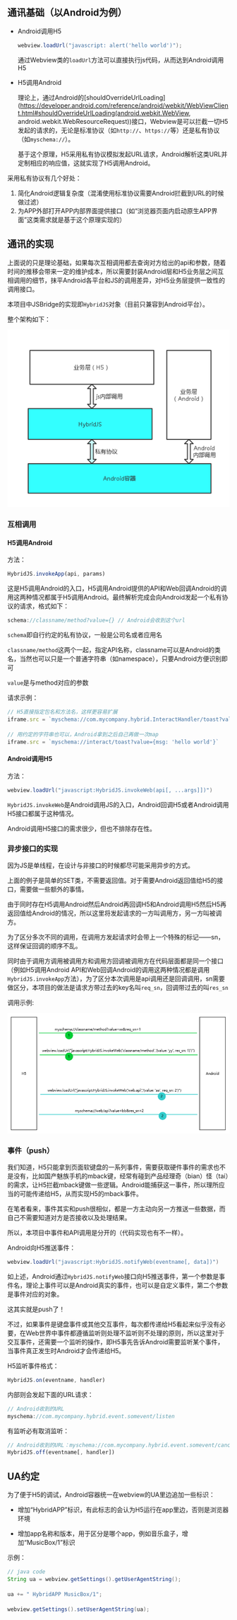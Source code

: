 ## 通讯基础（以Android为例）

- Android调用H5

    ``` java
    webview.loadUrl("javascript: alert('hello world')");
    ```

    通过Webview类的`loadUrl`方法可以直接执行js代码，从而达到Android调用H5

- H5调用Android

    理论上，通过Android的[shouldOverrideUrlLoading](https://developer.android.com/reference/android/webkit/WebViewClient.html#shouldOverrideUrlLoading(android.webkit.WebView, android.webkit.WebResourceRequest))接口，Webview是可以拦截一切H5发起的请求的，无论是标准协议（如`http://`、`https://`等）还是私有协议（如`myschema://`）。

    基于这个原理，H5采用私有协议模拟发起URL请求，Android解析这类URL并定制相应的响应值，这就实现了H5调用Android。


采用私有协议有几个好处：

1. 简化Android逻辑复杂度（混淆使用标准协议需要Android拦截到URL的时候做过滤）
2. 为APP外部打开APP内部界面提供接口（如“浏览器页面内启动原生APP界面”这类需求就是基于这个原理实现的）


## 通讯的实现

上面说的只是理论基础，如果每次互相调用都去查询对方给出的api和参数，随着时间的推移会带来一定的维护成本，所以需要封装Android层和H5业务层之间互相调用的细节，抹平Android各平台和JS的调用差异，对H5业务层提供一致性的调用接口。

本项目中JSBridge的实现即`HybridJS`对象（目前只兼容到Android平台）。

整个架构如下：

![hybrid jsbridge framework](./jsbridge-arch.png)


###  互相调用


#### H5调用Android

方法：

``` js
HybridJS.invokeApp(api, params)
```

这是H5调用Android的入口，H5调用Android提供的API和Web回调Android的调用这两种情况都属于H5调用Android。最终解析完成会向Android发起一个私有协议的请求，格式如下：

``` js
schema://classname/method?value={} // Android会收到这个url
```

`schema`即自行约定的私有协议，一般是公司名或者应用名

`classname/method`这两个一起，指定API名称，classname可以是Android的类名，当然也可以只是一个普通字符串（如namespace），只要Android方便识别即可

`value`是与method对应的参数

请求示例：

``` js
// H5直接指定包名和方法名，这样更容易扩展
iframe.src = `myschema://com.mycompany.hybrid.InteractHandler/toast?value={msg: 'hello world'}`

// 用约定的字符串也可以，Android拿到之后自己再做一次map
iframe.src = `myschema://interact/toast?value={msg: 'hello world'}`
```

#### Android调用H5

方法：

``` java
webview.loadUrl("javascript:HybridJS.invokeWeb(api[, ...args]])")
```

`HybridJS.invokeWeb`是Android调用JS的入口，Android回调H5或者Android调用H5接口都属于这种情况。

Android调用H5接口的需求很少，但也不排除存在性。


### 异步接口的实现

因为JS是单线程，在设计与非接口的时候都尽可能采用异步的方式。

上面的例子是简单的SET类，不需要返回值。对于需要Android返回值给H5的接口，需要做一些额外的事情。

由于同时存在H5调用Android然后Android再回调H5和Android调用H5然后H5再返回值给Android的情况，所以这里将发起请求的一方叫调用方，另一方叫被调方。

为了区分多次不同的调用，在调用方发起请求时会带上一个特殊的标记——sn，这样保证回调的顺序不乱。

同时由于调用方调用被调用方和调用方回调被调用方在代码层面都是同一个接口（例如H5调用Android API和Web回调Android的调用这两种情况都是调用`HybridJS.invokeApp`方法），为了区分本次调用是api调用还是回调调用，sn需要做区分，本项目的做法是请求方带过去的key名叫`req_sn`，回调带过去的叫`res_sn`

调用示例:

![api call sn](./call-sn.png)


### 事件（push）

我们知道，H5只能拿到页面软键盘的一系列事件，需要获取硬件事件的需求也不是没有，比如国产魅族手机的mback键，经常有碰到产品经理奇（bian）怪（tai）的需求，让H5拦截mback键做一些逻辑。Android能捕获这一事件，所以理所应当的可能传递给H5，从而实现H5的mback事件。

在笔者看来，事件其实和push很相似，都是一方主动向另一方推送一些数据，而自己不需要知道对方是否接收以及处理结果。

所以，本项目中事件和API调用是分开的（代码实现也有不一样）。

Android向H5推送事件：

``` java
webview.loadUrl("javascript:HybridJS.notifyWeb(eventname[, data])")
```

如上述，Android通过`HybridJS.notifyWeb`接口向H5推送事件，第一个参数是事件名，理论上事件可以是Android真实的事件，也可以是自定义事件，第二个参数是事件对应的对象。

这其实就是push了！

不过，如果事件是键盘事件或其他交互事件，每次都传递给H5看起来似乎没有必要，在Web世界中事件都遵循监听则处理不监听则不处理的原则，所以这里对于交互事件，还需要一个监听的操作，即H5事先告诉Android需要监听某个事件，当事件真正发生时Android才会传递给H5。

H5监听事件格式：

``` js
HybridJS.on(eventname, handler)
```

内部则会发起下面的URL请求：

``` js
// Android收到的URL
myschema://com.mycompany.hybrid.event.somevent/listen
```

有监听必有取消监听：

``` js
// Android收到的URL：myschema://com.mycompany.hybrid.event.somevent/cancelListen
HybridJS.off(eventname[, handler])
```


## UA约定

为了便于H5的调试，Android容器统一在webview的UA里边追加一些标识：

- 增加“HybridAPP”标识，有此标志的会认为H5运行在app里边，否则是浏览器环境

- 增加app名称和版本，用于区分是哪个app，例如音乐盒子，增加“MusicBox/1”标识

示例：
``` java
// java code
String ua = webview.getSettings().getUserAgentString();

ua += " HybridAPP MusicBox/1";

webview.getSettings().setUserAgentString(ua);
```
